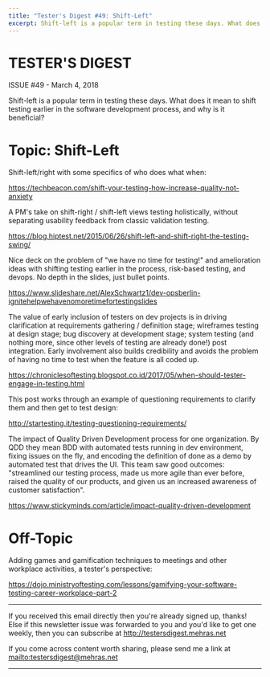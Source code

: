 ```yaml
---
title: "Tester's Digest #49: Shift-Left"
excerpt: Shift-left is a popular term in testing these days. What does it mean to shift testing earlier in the software development process, and why is it beneficial?
---
```


TESTER'S DIGEST
===============
ISSUE #49 - March 4, 2018

Shift-left is a popular term in testing these days. What does it mean to shift testing earlier in the software development process, and why is it beneficial?

Topic: Shift-Left
=================

Shift-left/right with some specifics of who does what when:

<https://techbeacon.com/shift-your-testing-how-increase-quality-not-anxiety>

A PM's take on shift-right / shift-left views testing holistically, without separating usability feedback from classic validation testing.

<https://blog.hiptest.net/2015/06/26/shift-left-and-shift-right-the-testing-swing/>

Nice deck on the problem of "we have no time for testing!" and amelioration ideas with shifting testing earlier in the process, risk-based testing, and devops. No depth in the slides, just bullet points.

<https://www.slideshare.net/AlexSchwartz1/dev-opsberlin-ignitehelpwehavenomoretimefortestingslides>

The value of early inclusion of testers on dev projects is in driving clarification at requirements gathering / definition stage; wireframes testing at design stage; bug discovery at development stage; system testing (and nothing more, since other levels of testing are already done!) post integration. Early involvement also builds credibility and avoids the problem of having no time to test when the feature is all coded up.

<https://chroniclesoftesting.blogspot.co.id/2017/05/when-should-tester-engage-in-testing.html>

This post works through an example of questioning requirements to clarify them and then get to test design:

<http://startesting.it/testing-questioning-requirements/>

The impact of Quality Driven Development process for one organization. By QDD they mean BDD with automated tests running in dev environment, fixing issues on the fly, and encoding the definition of done as a demo by automated test that drives the UI. This team saw good outcomes: "streamlined our testing process, made us more agile than ever before, raised the quality of our products, and given us an increased awareness of customer satisfaction".

<https://www.stickyminds.com/article/impact-quality-driven-development>

Off-Topic
=========

Adding games and gamification techniques to meetings and other workplace activities, a tester's perspective:

<https://dojo.ministryoftesting.com/lessons/gamifying-your-software-testing-career-workplace-part-2>

---

If you received this email directly then you're already signed up, thanks! Else
if this newsletter issue was forwarded to you and you'd like to get one weekly,
then you can subscribe at <http://testersdigest.mehras.net>

If you come across content worth sharing, please send me a link at
<mailto:testersdigest@mehras.net>

---
